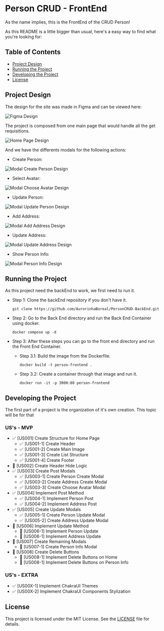 # Person CRUD - FrontEnd

As the name implies, this is the FrontEnd of the CRUD Person!

As this README is a little bigger than usual, here's a easy way to find what you're looking for:

## Table of Contents
- [Project Design](#project-design)
- [Running the Project](#running-the-project)
- [Developing the Project](#developing-the-project)
- [License](#license)


## Project Design

The design for the site was made in Figma and can be viewed here:

![Figma Design](docs/images/design.png)

The project is composed from one main page that would handle all the get requisitions.

![Home Page Design](docs/images/home-design.png)

And we have the differents modals for the following actions:

- Create Person:

![Modal Create Person Design](docs/images/cp-design.png)

- Select Avatar:

![Modal Choose Avatar Design](docs/images/ca-design.png)

- Update Person:

![Modal Update Person Design](docs/images/up-design.png)

- Add Address:

![Modal Add Address Design](docs/images/aa-design.png)

- Update Address:

![Modal Update Address Design](docs/images/ua-design.png)

- Show Person Info:

![Modal Person Info Design](docs/images/pi-design.png)

## Running the Project

As this project need the backEnd to work, we first need to run it.

- Step 1: Clone the backEnd repository if you don't have it.

    ```git clone https://github.com/AurorinhaBoreal/PersonCRUD-BackEnd.git```

- Step 2: Go to the Back End directory and run the Back End Container using docker.

    ```docker compose up -d```

- Step 3: After these steps you can go to the front end directory and run the Front End Container.

  - Step 3.1: Build the image from the Dockerfile.

    ```docker build -t person-frontend .```

  - Step 3.2: Create a container through that image and run it.

    ```docker run -it -p 3000:80 person-frontend```

## Developing the Project

The first part of a project is the organization of it's own creation. This topic will be for that

### US's - MVP

- ✅ [US001] Create Structure for Home Page
  - ✅ [US001-1] Create Header
  - ✅ [US001-2] Create Main Image
  - ✅ [US001-3] Create List Structure
  - ✅ [US001-4] Create Footer
- 🚧 [US002] Create Header Hide Logic
- ✅ [US003] Create Post Modals
  - ✅ [US003-1] Create Person Create Modal
  - ✅ [US003-2] Create Address Create Modal
  - ✅ [US003-3] Create Choose Avatar Modal
- ✅ [US004] Implement Post Method
  - ✅ [US004-1] Implement Person Post 
  - ✅ [US004-2] Implement Address Post
- ✅ [US005] Create Update Modals
  - ✅ [US005-1] Create Person Update Modal
  - ✅ [US005-2] Create Address Update Modal
- 🚧 [US006] Implement Update Method
  - 🚧 [US006-1] Implement Person Update
  - 🚧 [US006-1] Implement Address Update
- 🚧 [US007] Create Remaining Modals
  - 🚧 [US007-1] Create Person Info Modal
- 🚧 [US008] Create Delete Buttons 
  - 🚧 [US008-1] Implement Delete Buttons on Home
  - 🚧 [US008-1] Implement Delete Buttons on Person Info

### US's - EXTRA

- ✅ [US00X-1] Implement ChakraUI Themes
- ✅ [US00X-2] Implement ChakraUI Components Stylization

## License
This project is licensed under the MIT License. See the [LICENSE](LICENSE) file for details.